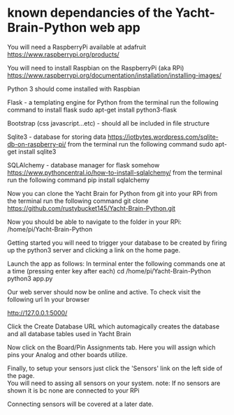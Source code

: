 # known dependancies of the Yacht-Brain-Python web app

You will need a RaspberryPi available at adafruit
https://www.raspberrypi.org/products/

You will need to install Raspbian on the RaspberryPi (aka RPi)
https://www.raspberrypi.org/documentation/installation/installing-images/

Python 3
should come installed with Raspbian

Flask - a templating engine for Python
from the terminal run the following command to install flask
sudo apt-get install python3-flask

Bootstrap (css javascript...etc) - should all be included in file structure

Sqlite3 - database for storing data
https://iotbytes.wordpress.com/sqlite-db-on-raspberry-pi/
from the terminal run the following command
sudo apt-get install sqlite3

SQLAlchemy - database manager for flask somehow
https://www.pythoncentral.io/how-to-install-sqlalchemy/
from the terminal run the following command
pip install sqlalchemy


Now you can clone the Yacht Brain for Python from git into your RPi
from the terminal run the following command
git clone https://github.com/rustybucket145/Yacht-Brain-Python.git


Now you should be able to navigate to the folder in your RPi:  
/home/pi/Yacht-Brain-Python

Getting started you will need to trigger your database to be created by firing
up the python3 server and clicking a link on the home page.

Launch the app as follows:
In terminal enter the following commands one at a time (pressing enter key after each)
cd /home/pi/Yacht-Brain-Python
python3 app.py

Our web server should now be online and active. To check visit the following url
In your browser

http://127.0.0.1:5000/

Click the Create Database URL which automagically creates the database and all database tables used in Yacht Brain

Now click on the Board/Pin Assignments tab.  Here you will assign which pins your Analog and other boards utilize.

Finally, to setup your sensors just click the 'Sensors' link on the left side of the page.  
You will need to assing all sensors on your system. 
note:  If no sensors are shown it is bc none are connected to your RPi  

Connecting sensors will be covered at a later date.





